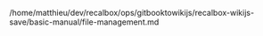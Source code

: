 /home/matthieu/dev/recalbox/ops/gitbooktowikijs/recalbox-wikijs-save/basic-manual/file-management.md